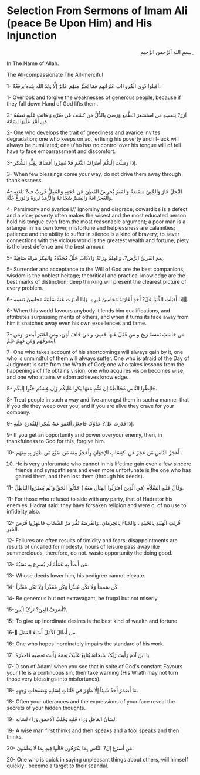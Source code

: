 Selection From Sermons of Imam Ali (peace Be Upon Him) and His Injunction
=========================================================================

<p dir="rtl">
ِبسمِِ اللهِ اَلرَّحمنِ الرَّحيمِ
</p>

In The Name of Allah.

The All-compassionate The All-merciful

1- أقِيلوا ذَوِي الُمُروءَاتِ عَثَرَاتِهِم فَمَا يَعثُرُ مِنهُم عَاثِرٌ
إلِّا وَيَدُ الله بِيَدِهِ َيرفَعُهُ.

1- Overlook and forgive the weaknesses of generous people, because if
they fall down Hand of God lifts them.

2- اَزرَ? بِنَفسِهِ مَن استَشعَرَ الطَّمَعَ وَرَضيَ بِالذُّلَّ مَن
کَشَفَ عَن ضُرَّهِ وَ هَانَت عَلَيهِ نَفسُهُ مَن أَمَّرَ عَلَيهَا
لِسَانَهُ.

2- One who develops the trait of greediness and avarice invites
degradation; one who keeps on ad,,'ertising his poverty and ill-luck
will always be humiliated; one u'ho has no control over his tongue will
of tell have to face embarrassment and discomfort.

3- إذَا وَصَلَت إلَيکُم أطرَافُ النَّعَمِ فَلا تُنفِرُوا أقصَاهَا
بِقِلَّةِ الشُّکرِ.

3- When few blessings come your way, do not drive them away through
thanklessness.

4- البُخلُ عَارٌ وَالجُبنُ مَنقَصَةٌ وَالفَقرُ يُخرِسُ الفَطِنَ عَن
حُجَتِهِ وَالمُقِلُّ غَريبٌ ف? بَلدَتِهِ وَالعَجزُ افَةٌ وَالصَبرُ
شَجَاعَةٌ وَالزُّهدُ ثَروَةٌ وَالوَرَعُ جُنُّةٌ.

4- Parsimony and avarice i.\\' ignominy and disgrace; cowardice is a
defect and a vice; poverty often makes the wisest and the most educated
person hold his tongue even from the most reasonable argument; a poor
man is a srtanger in his own town; misfortune and helplessness are
calamities; patience and the ability to suffer in silence is a kind of
bravery; to sever connections with the vicious world is the greatest
wealth and fortune; piety is the best defence and the best armour.

5- نِعمَ القَرينُ الرُّض?، وَالعِلمُ وِرَاثَةٌ وَالآدَابُ حَلُلٌ
مُجَدَّدَةٌ وَالفِکرُ مَراةٌ صَافِيَةٌ.

5- Surrender and acceptance to the Will of God are the best companions;
wisdom is the noblest heitage; theoritical and practical knowledge are
the best marks of distinction; deep thinking will present the clearest
picture of every problem.

6- إذَا أَقبَلَتِ الدُّنيَِا عَلَ? أَحَدٍ أَعَارَتهُ مَحَاسِنَ غَيرِهِ،
وَإذَا أدبَرَت عَنهُ سَلَبَتهُ مَحاسِنَ نَفسِهِ.َ

6- When this world favours anybody it lends him qualifications, and
attributes surpassing merits of others, and when it turns its face away
from him it snatches away even his own excellences and fame.

7- مَن حَاسَبَ نَفسَهُ رَبِحَ و مَنِ غَفَلَ عَنهَا خَسِرَ، و مَن خَافَ
أَمِنَ، ومَنِ اعَتَبَرَ أَبصَرَ، وَمَن ابصَرفَهَم وَمَنِ فَهِمَ
عَلِمَ.

7- One who takes account of his shortcomings will always gain by it,
one who is unmindful of them will always suffer. One who is afraid of
the Day of Judgment is safe from the Wrath of God; one who takes lessons
from the happenings of life obtains vision, one who acquires vision
becomes wise, and one who attains wisdom achieves knowledge.

8- خَالِطُوا النَّاس مُخَالَطَةً إن مُتُّم مَعَهَا يَکَوا عَلَيکُم وَإن
عِشتُم حَنُّوا إلَيکُم.

8- Treat people in such a way and live amongst them in such a manner
that if you die they weep over you, and if you are alive they crave for
your company.

9- إذَا قَدَرتَ عَلَ? عَدُوَّکَ فَاجعَلِ اَلعَفوِ عَنهُ شُکرا
لِلقُدرَةِ عَلَيهِ.

9- If you get an opportunity and power overyour enemy, then, in
thankfulness to God for this, forgive him.

10- أَعجَزُ النَّاسِ مَن عَجَزَ عَنِ اکتِسَابِ الإخوَانِ وِأَعجَزُ
مِنهُ مَن ضَيَّعَ مَن ظَفِرَ بِهِ مِنهُم .

10. He is very unfortunate who cannot in his lifetime gain even a few
sincere friends and sympathisers and even more unfortunate is the one
who has gained them, and then lost them (through his deeds).

11- وَقَالَ عَلَيهِ السَّلَاُم (في الَّذِينَ اَعتَزَلُوا القِتَاَل
مَعَهُ ) خَذَلُوا الحَقَّ وَ َلم يَنصُرُوا البَاطِلَ.

11- For those who refused to side with any party, that of Hadrator his
enemies, Hadrat said: they have forsaken religion and were c, of no use
to infidelity also.

12- قُرِنَتِ الَهيَبَةِ بِالخَيبَةِ ، وَالحَيَاءُ بِالحِرمَانِ،
وَالفُرصَةُ تُمُّر مَرَّ السَّحَابِ فَانتَهِزُوا فُرَصَ الخَيرِ.

12- Failures are often results of timidity and fears; disappointments
are results of uncalled for modesty; hours of leisure pass away like
summerclouds, therefore, do not. waste opportunity the doing good.

13- مَن أَبطَأَ بِهِ عَمَلُهُ لَم يُسرِع بِهِ نَسَبُهُ.

13- Whose deeds lower him, his pedigree cannot elevate.

14- کُن سَمحاً وَلَا تَکُن مُبَذَّراً وَکُن مُقَدَّراً وَلَا تَکُن
مُقَتَّراً.

14- Be generous but not extravagant, be frugal but not miserly.

15-أَشرَفُ الغِنَ? تَرکُ الُمنَ?.

15- To give up inordinate desires is the best kind of wealth and
fortune.

16- َمن أَطَالَ الَأمَلَ أَسَاءَ العَمَلَ.

16- One who hopes inordinately impairs the standard of his work.

17- يَا ابنَ آدَمَ رَأَيتَ رَبَّکَ سُبحَانَهُ يُتَابِعُ عَلَيکَ
نِعَمَهُ وَأَنتَ تَعصِيهِ فَاحذَرَهُ.

17- 0 son of Adam! when you see that in spite of God's constant Favours
your life is a continuous sin, then take warning (His Wrath may not turn
those very blessings into misfortunes).

18- مَا أَضمَرَ أَحَدٌ شَيئاً إلَّا ظَهَرَ فيِ فَلَتَاتِ لِسَانِهِ
وَصَفَحَاتِ وَجهِهِ.

18- Often your utterances and the expressions of your face reveal the
secrets of your hidden thoughts.

19- لِسَانُ العَاقِلِ وَرَاءَ قَلبِهِ وَقَلبُ الَاحَمقِ وَرَاءَ
لِسَانِهِ.

19- A wise man first thinks and then speaks and a fool speaks and then
thinks.

20- مَن أَسرَعَ إِلَ? النَّاس بِمَا يَکرَهُونَ قَالُوا فِيهِ بِمَا لَا
يَعلَمُونَ.

20- One who is quick in saying unpleasant things about others, will
himself quickly . become a target to their scandal.


